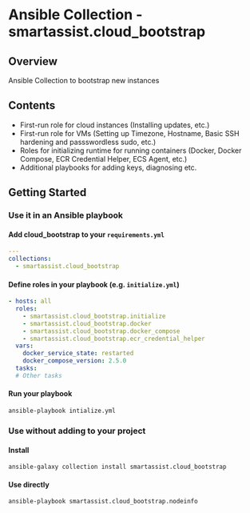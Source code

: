 # Ansible Collection - smartassist.cloud_bootstrap

## Overview

Ansible Collection to bootstrap new instances

## Contents

- First-run role for cloud instances (Installing updates, etc.)
- First-run role for VMs (Setting up Timezone, Hostname, Basic SSH hardening and passswordless sudo, etc.)
- Roles for initializing runtime for running containers (Docker, Docker Compose, ECR Credential Helper, ECS Agent, etc.)
- Additional playbooks for adding keys, diagnosing etc.

## Getting Started

### Use it in an Ansible playbook

#### Add cloud_bootstrap to your `requirements.yml`

```yaml
---
collections:
  - smartassist.cloud_bootstrap
```

#### Define roles in your playbook (e.g. `initialize.yml`)

```yaml
- hosts: all
  roles:
    - smartassist.cloud_bootstrap.initialize
    - smartassist.cloud_bootstrap.docker
    - smartassist.cloud_bootstrap.docker_compose
    - smartassist.cloud_bootstrap.ecr_credential_helper
  vars:
    docker_service_state: restarted
    docker_compose_version: 2.5.0
  tasks:
  # Other tasks
```

#### Run your playbook

`ansible-playbook intialize.yml`

### Use without adding to your project

#### Install

`ansible-galaxy collection install smartassist.cloud_bootstrap`

#### Use directly

`ansible-playbook smartassist.cloud_bootstrap.nodeinfo`
